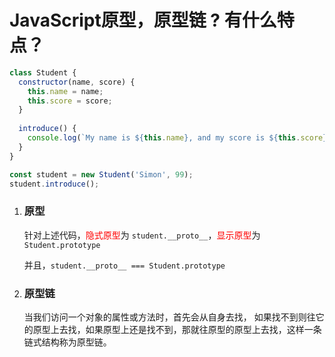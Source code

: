 # JavaScript原型，原型链 ? 有什么特点？

~~~js
class Student {
  constructor(name, score) {
    this.name = name;
    this.score = score;
  }
  
  introduce() {
    console.log(`My name is ${this.name}, and my score is ${this.score}`);
  }
}

const student = new Student('Simon', 99);
student.introduce();
~~~



1. ### 原型

   针对上述代码，<font color="red">隐式原型</font>为 `student.__proto__`，<font color="red">显示原型</font>为`Student.prototype`

   并且，`student.__proto__ === Student.prototype`

2. ### 原型链

   当我们访问一个对象的属性或方法时，首先会从自身去找， 如果找不到则往它的原型上去找，如果原型上还是找不到，那就往原型的原型上去找，这样一条链式结构称为原型链。